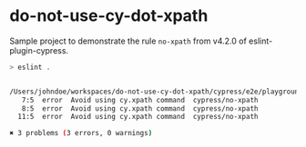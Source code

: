 # do-not-use-cy-dot-xpath

Sample project to demonstrate the rule `no-xpath` from v4.2.0 of eslint-plugin-cypress.

```sh
> eslint .


/Users/johndoe/workspaces/do-not-use-cy-dot-xpath/cypress/e2e/playground.cy.js
   7:5  error  Avoid using cy.xpath command  cypress/no-xpath
   8:5  error  Avoid using cy.xpath command  cypress/no-xpath
  11:5  error  Avoid using cy.xpath command  cypress/no-xpath

✖ 3 problems (3 errors, 0 warnings)
```
